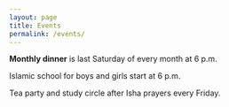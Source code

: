 ```yaml
---
layout: page
title: Events
permalink: /events/
---
```


<strong>Monthly dinner</strong> is last Saturday of every month at 6 p.m.

Islamic school for boys and girls start at 6 p.m.

Tea party and study circle after Isha prayers every Friday.
